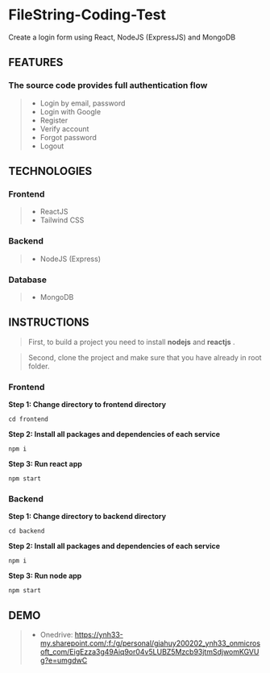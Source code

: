 # FileString-Coding-Test
Create a login form using React, NodeJS (ExpressJS) and MongoDB



## FEATURES
### The source code provides full authentication flow

> - Login by email, password
> - Login with Google
> - Register
> - Verify account
> - Forgot password
> - Logout

## TECHNOLOGIES

### Frontend

> - ReactJS
> - Tailwind CSS

### Backend

> - NodeJS (Express)

### Database

> - MongoDB

## INSTRUCTIONS

> First, to build a project you need to install **nodejs** and **reactjs** .

> Second, clone the project and make sure that you have already in root folder.


### Frontend

**Step 1: Change directory to frontend directory**

```console
cd frontend
```

**Step 2: Install all packages and dependencies of each service**

```console
npm i
```

**Step 3: Run react app**

```console
npm start
```

### Backend

**Step 1: Change directory to backend directory**

```console
cd backend
```

**Step 2: Install all packages and dependencies of each service**

```console
npm i
```

**Step 3: Run node app**

```console
npm start

```
## DEMO
> - Onedrive: https://ynh33-my.sharepoint.com/:f:/g/personal/giahuy200202_ynh33_onmicrosoft_com/EigEzza3g49Aiq9or04v5LUBZ5Mzcb93jtmSdjwomKGVUg?e=umgdwC





